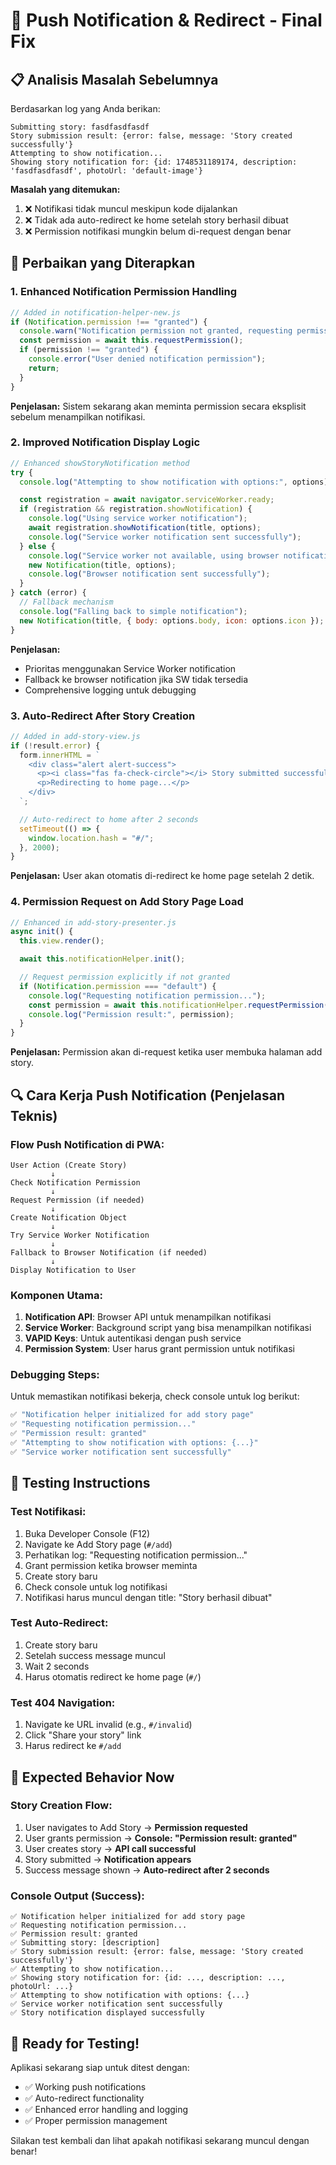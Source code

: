 # 🔔 Push Notification & Redirect - Final Fix

## 📋 Analisis Masalah Sebelumnya

Berdasarkan log yang Anda berikan:

```
Submitting story: fasdfasdfasdf
Story submission result: {error: false, message: 'Story created successfully'}
Attempting to show notification...
Showing story notification for: {id: 1748531189174, description: 'fasdfasdfasdf', photoUrl: 'default-image'}
```

**Masalah yang ditemukan:**

1. ❌ Notifikasi tidak muncul meskipun kode dijalankan
2. ❌ Tidak ada auto-redirect ke home setelah story berhasil dibuat
3. ❌ Permission notifikasi mungkin belum di-request dengan benar

## 🔧 Perbaikan yang Diterapkan

### 1. **Enhanced Notification Permission Handling**

```javascript
// Added in notification-helper-new.js
if (Notification.permission !== "granted") {
  console.warn("Notification permission not granted, requesting permission...");
  const permission = await this.requestPermission();
  if (permission !== "granted") {
    console.error("User denied notification permission");
    return;
  }
}
```

**Penjelasan:** Sistem sekarang akan meminta permission secara eksplisit sebelum menampilkan notifikasi.

### 2. **Improved Notification Display Logic**

```javascript
// Enhanced showStoryNotification method
try {
  console.log("Attempting to show notification with options:", options);

  const registration = await navigator.serviceWorker.ready;
  if (registration && registration.showNotification) {
    console.log("Using service worker notification");
    await registration.showNotification(title, options);
    console.log("Service worker notification sent successfully");
  } else {
    console.log("Service worker not available, using browser notification");
    new Notification(title, options);
    console.log("Browser notification sent successfully");
  }
} catch (error) {
  // Fallback mechanism
  console.log("Falling back to simple notification");
  new Notification(title, { body: options.body, icon: options.icon });
}
```

**Penjelasan:**

- Prioritas menggunakan Service Worker notification
- Fallback ke browser notification jika SW tidak tersedia
- Comprehensive logging untuk debugging

### 3. **Auto-Redirect After Story Creation**

```javascript
// Added in add-story-view.js
if (!result.error) {
  form.innerHTML = `
    <div class="alert alert-success">
      <p><i class="fas fa-check-circle"></i> Story submitted successfully!</p>
      <p>Redirecting to home page...</p>
    </div>
  `;

  // Auto-redirect to home after 2 seconds
  setTimeout(() => {
    window.location.hash = "#/";
  }, 2000);
}
```

**Penjelasan:** User akan otomatis di-redirect ke home page setelah 2 detik.

### 4. **Permission Request on Add Story Page Load**

```javascript
// Enhanced in add-story-presenter.js
async init() {
  this.view.render();

  await this.notificationHelper.init();

  // Request permission explicitly if not granted
  if (Notification.permission === "default") {
    console.log("Requesting notification permission...");
    const permission = await this.notificationHelper.requestPermission();
    console.log("Permission result:", permission);
  }
}
```

**Penjelasan:** Permission akan di-request ketika user membuka halaman add story.

## 🔍 Cara Kerja Push Notification (Penjelasan Teknis)

### **Flow Push Notification di PWA:**

```
User Action (Create Story)
         ↓
Check Notification Permission
         ↓
Request Permission (if needed)
         ↓
Create Notification Object
         ↓
Try Service Worker Notification
         ↓
Fallback to Browser Notification (if needed)
         ↓
Display Notification to User
```

### **Komponen Utama:**

1. **Notification API**: Browser API untuk menampilkan notifikasi
2. **Service Worker**: Background script yang bisa menampilkan notifikasi
3. **VAPID Keys**: Untuk autentikasi dengan push service
4. **Permission System**: User harus grant permission untuk notifikasi

### **Debugging Steps:**

Untuk memastikan notifikasi bekerja, check console untuk log berikut:

```javascript
✅ "Notification helper initialized for add story page"
✅ "Requesting notification permission..."
✅ "Permission result: granted"
✅ "Attempting to show notification with options: {...}"
✅ "Service worker notification sent successfully"
```

## 🧪 Testing Instructions

### **Test Notifikasi:**

1. Buka Developer Console (F12)
2. Navigate ke Add Story page (`#/add`)
3. Perhatikan log: "Requesting notification permission..."
4. Grant permission ketika browser meminta
5. Create story baru
6. Check console untuk log notifikasi
7. Notifikasi harus muncul dengan title: "Story berhasil dibuat"

### **Test Auto-Redirect:**

1. Create story baru
2. Setelah success message muncul
3. Wait 2 seconds
4. Harus otomatis redirect ke home page (`#/`)

### **Test 404 Navigation:**

1. Navigate ke URL invalid (e.g., `#/invalid`)
2. Click "Share your story" link
3. Harus redirect ke `#/add`

## 🎯 Expected Behavior Now

### **Story Creation Flow:**

1. User navigates to Add Story → **Permission requested**
2. User grants permission → **Console: "Permission result: granted"**
3. User creates story → **API call successful**
4. Story submitted → **Notification appears**
5. Success message shown → **Auto-redirect after 2 seconds**

### **Console Output (Success):**

```
✅ Notification helper initialized for add story page
✅ Requesting notification permission...
✅ Permission result: granted
✅ Submitting story: [description]
✅ Story submission result: {error: false, message: 'Story created successfully'}
✅ Attempting to show notification...
✅ Showing story notification for: {id: ..., description: ..., photoUrl: ...}
✅ Attempting to show notification with options: {...}
✅ Service worker notification sent successfully
✅ Story notification displayed successfully
```

## 🚀 Ready for Testing!

Aplikasi sekarang siap untuk ditest dengan:

- ✅ Working push notifications
- ✅ Auto-redirect functionality
- ✅ Enhanced error handling and logging
- ✅ Proper permission management

Silakan test kembali dan lihat apakah notifikasi sekarang muncul dengan benar!
